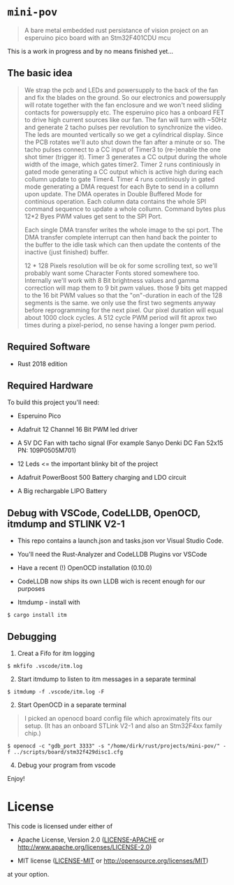 # `mini-pov`

> A bare metal embedded rust persistance of vision project on an esperuino pico board with an Stm32F401CDU mcu

This is a work in progress and by no means finished yet...

## The basic idea 

> We strap the pcb and LEDs and powersupply to the back of the fan and fix the blades on the ground. 
> So our electronics and powersupply will rotate together with the fan enclosure and we won't need 
> sliding contacts for powersupply etc. 
> The esperuino pico has a onboard FET to drive high current sources like our fan.
> The fan will turn with ~50Hz and generate 2 tacho pulses per revolution to synchronize the video. 
> The leds are mounted vertically so we get a cylindrical display. 
> Since the PCB rotates we'll auto shut down the fan after a minute or so.
> The tacho pulses connect to a CC input of Timer3 to (re-)enable the one shot timer (trigger it).
> Timer 3 generates a CC output during the whole width of the image, which gates timer2.
> Timer 2 runs continiously in gated mode generating a CC output 
> which is active high during each collumn update to gate Timer4.
> Timer 4 runs continiously in gated mode generating a DMA request 
> for each Byte to send in a collumn upon update.
> The DMA operates in Double Buffered Mode for continious operation.
> Each column data contains the whole SPI command sequence to update a whole collumn.
> Command bytes plus 12*2 Byes PWM values get sent to the SPI Port.
> 
> Each single DMA transfer writes the whole image to the spi port. 
> The DMA transfer complete interrupt can then hand back the pointer to the buffer to the idle task
> which can then update the contents of the inactive (just finished) buffer. 
> 
> 12 * 128 Pixels resolution will be ok for some scrolling text,
> so we'll probably want some Character Fonts stored somewhere too.
> Internally we'll work with 8 Bit brightness values and 
> gamma correction will map them to 9 bit pwm values.
> those 9 bits get mapped to the 16 bit PWM values so that 
> the "on"-duration in each of the 128 segments is the same.
> we only use the first two segments anyway before reprogramming for the next pixel. 
> Our pixel duration will equal about 1000 clock cycles. A 512 cycle PWM period will 
> fit aprox two times during a pixel-period, no sense having a longer pwm period.

## Required Software

- Rust 2018 edition 

## Required Hardware

To build this project you'll need:

- Esperuino Pico

- Adafruit 12 Channel 16 Bit PWM led driver

- A 5V DC Fan with tacho signal (For example Sanyo Denki DC Fan 52x15 PN: 109P0505M701)

- 12 Leds <= the important blinky bit of the project

- Adafruit PowerBoost 500 Battery charging and LDO circuit

- A Big rechargable LIPO Battery

## Debug with VSCode, CodeLLDB, OpenOCD, itmdump and STLINK V2-1

- This repo contains a launch.json and tasks.json vor Visual Studio Code.

- You'll need the Rust-Analyzer and CodeLLDB Plugins vor VSCode

- Have a recent (!) OpenOCD installation (0.10.0)

- CodeLLDB now ships its own LLDB wich is recent enough for our purposes

- Itmdump - install with 

``` console
$ cargo install itm
```

## Debugging

1. Creat a Fifo for itm logging

``` console
$ mkfifo .vscode/itm.log
```

2. Start itmdump to listen to itm messages in a separate terminal

``` console
$ itmdump -f .vscode/itm.log -F
```

2. Start OpenOCD in a separate terminal

> I picked an openocd board config file which aproximately fits our setup.
> (It has an onboard STLink V2-1 and also an Stm32F4xx family chip.)

``` console
$ openocd -c "gdb_port 3333" -s "/home/dirk/rust/projects/mini-pov/" -f ../scripts/board/stm32f429disc1.cfg
```

4. Debug your program from vscode

Enjoy!

# License

This code is licensed under either of

- Apache License, Version 2.0 ([LICENSE-APACHE](LICENSE-APACHE) or
  http://www.apache.org/licenses/LICENSE-2.0)

- MIT license ([LICENSE-MIT](LICENSE-MIT) or http://opensource.org/licenses/MIT)

at your option.
